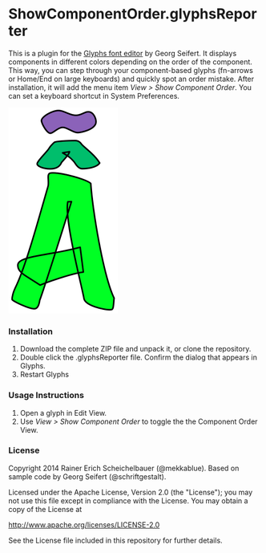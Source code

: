 # ShowComponentOrder.glyphsReporter

This is a plugin for the [Glyphs font editor](http://glyphsapp.com/) by Georg Seifert.
It displays components in different colors depending on the order of the component. This way, you can step through your component-based glyphs (fn-arrows or Home/End on large keyboards) and quickly spot an order mistake.
After installation, it will add the menu item *View > Show Component Order*.
You can set a keyboard shortcut in System Preferences.

![Components are shown in different colors.](ShowComponentOrder.png "Show Component Order Screenshot")

### Installation

1. Download the complete ZIP file and unpack it, or clone the repository.
2. Double click the .glyphsReporter file. Confirm the dialog that appears in Glyphs.
3. Restart Glyphs

### Usage Instructions

1. Open a glyph in Edit View.
2. Use *View > Show Component Order* to toggle the the Component Order View.

### License

Copyright 2014 Rainer Erich Scheichelbauer (@mekkablue).
Based on sample code by Georg Seifert (@schriftgestalt).

Licensed under the Apache License, Version 2.0 (the "License");
you may not use this file except in compliance with the License.
You may obtain a copy of the License at

http://www.apache.org/licenses/LICENSE-2.0

See the License file included in this repository for further details.
